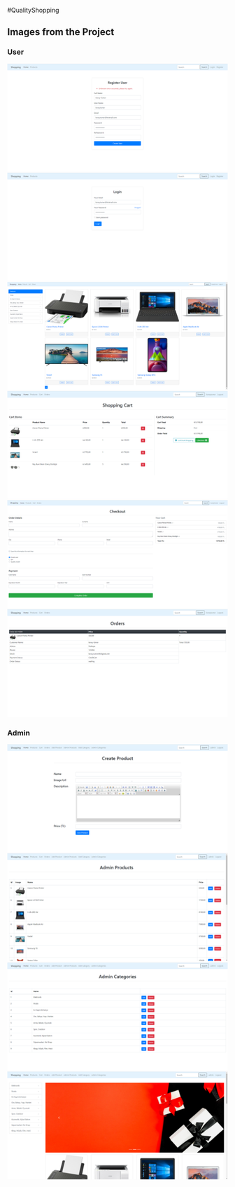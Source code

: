 #QualityShopping

## Images from the Project
### User
![](images/1.PNG)
![](images/2.PNG)
![](images/3.PNG)
![](images/4.PNG)
![](images/5.PNG)
![](images/6.PNG)
### Admin
![](images/7.PNG)
![](images/8.PNG)
![](images/9.PNG)
![](images/10.PNG)
